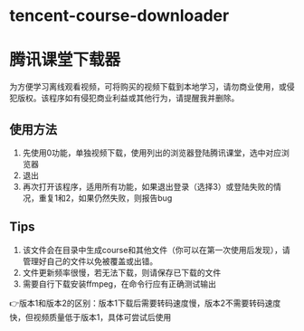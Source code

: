 # tencent-course-downloader

# 腾讯课堂下载器

为方便学习离线观看视频，可将购买的视频下载到本地学习，请勿商业使用，或侵犯版权。该程序如有侵犯商业利益或其他行为，请提醒我并删除。

## 使用方法

1. 先使用0功能，单独视频下载，使用列出的浏览器登陆腾讯课堂，选中对应浏览器
2. 退出
3. 再次打开该程序，适用所有功能，如果退出登录（选择3）或登陆失败的情况，重复1和2，如果仍然失败，则报告bug

## Tips

1. 该文件会在目录中生成course和其他文件（你可以在第一次使用后发现），请管理好自己的文件以免被覆盖或出错。
2. 文件更新频率很慢，若无法下载，则请保存已下载的文件
3. 需要自行下载安装ffmpeg，在命令行应有正确测试输出

👉版本1和版本2的区别：版本1下载后需要转码速度慢，版本2不需要转码速度快，但视频质量低于版本1，具体可尝试后使用
